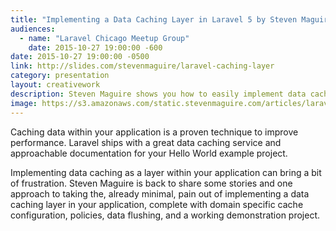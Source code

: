 ```yaml
---
title: "Implementing a Data Caching Layer in Laravel 5 by Steven Maguire"
audiences:
  - name: "Laravel Chicago Meetup Group"
    date: 2015-10-27 19:00:00 -600
date: 2015-10-27 19:00:00 -0500
link: http://slides.com/stevenmaguire/laravel-caching-layer
category: presentation
layout: creativework
description: Steven Maguire shows you how to easily implement data caching as a layer within Laravel applications
image: https://s3.amazonaws.com/static.stevenmaguire.com/articles/laravel-ci.jpg
---
```


Caching data within your application is a proven technique to improve performance. Laravel ships with a great data caching service and approachable documentation for your Hello World example project.

Implementing data caching as a layer within your application can bring a bit of frustration. Steven Maguire is back to share some stories and one approach to taking the, already minimal, pain out of implementing a data caching layer in your application, complete with domain specific cache configuration, policies, data flushing, and a working demonstration project.
